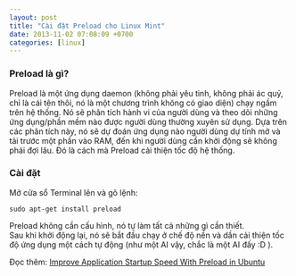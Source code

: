 ```yaml
---
layout: post
title: "Cài đặt Preload cho Linux Mint"
date: 2013-11-02 07:08:09 +0700
categories: [linux]
---
```


### Preload là gì?
Preload là một ứng dụng daemon (không phải yêu tinh, không phải ác quỷ, chỉ là cái tên thôi, nó là một chương trình không có giao diện) chạy ngầm trên hệ thống. Nó sẽ phân tích hành vi của người dùng và theo dõi những ứng dụng/phần mềm nào được người dùng thường xuyên sử dụng. Dựa trên các phân tích này, nó sẽ dự đoán ứng dụng nào người dùng dự tính mở và tải trước một phần vào RAM, đến khi người dùng cần khởi động sẽ không phải đợi lâu. Đó là cách mà Preload cải thiện tốc độ hệ thống.  

### Cài đặt
Mở cửa sổ Terminal lên và gõ lệnh:  
```shell
sudo apt-get install preload
```  

Preload không cần cấu hình, nó tự làm tất cả những gì cần thiết.  
Sau khi khởi động lại, nó sẽ bắt đầu chạy ở chế độ nền và dần cải thiện tốc độ ứng dụng một cách tự động (như một AI vậy, chắc là một AI đấy :D ).  

Đọc thêm: [Improve Application Startup Speed With Preload in Ubuntu](https://itsfoss.com/improve-application-startup-speed-with-preload-in-ubuntu/)
